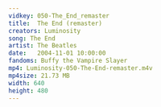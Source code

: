 ```yaml
---
vidkey: 050-The_End_remaster
title:  The End (remaster)
creators: Luminosity
song: The End
artist: The Beatles
date:   2004-11-01 10:00:00
fandoms: Buffy the Vampire Slayer
mp4: Luminosity-050-The-End-remaster.m4v
mp4size: 21.73 MB
width: 640
height: 480
---
```



  